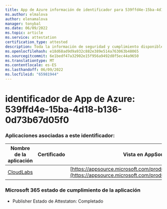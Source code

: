 ```yaml
---
title: App de Azure información de identificador para 539ffd4e-15ba-4d18-b136-0d73b67d05f0
ms.author: elmalova
author: elenamalova
manager: tonybal
ms.date: 06/09/2022
ms.topic: article
ms.service: attestation
certification_type: attested
description: Toda la información de seguridad y cumplimiento disponible para 539ffd4e-15ba-4d18-b136-0d73b67d05f0.
ms.openlocfilehash: e18d68ad9d9a932c882e389e514a763063b48065
ms.sourcegitcommit: 6e1bedf47a32902e15f956a9492d8f5ec44a9650
ms.translationtype: MT
ms.contentlocale: es-ES
ms.lasthandoff: 06/09/2022
ms.locfileid: "65981944"
---
```

# <a name="azure-app-id-539ffd4e-15ba-4d18-b136-0d73b67d05f0"></a>identificador de App de Azure: 539ffd4e-15ba-4d18-b136-0d73b67d05f0


### <a name="apps-associated-with-this-id"></a>Aplicaciones asociadas a este identificador:
| **Nombre de la aplicación** | **Certificado** | **Vista en AppSource** |
|--------------|---------------|-----------------------|
| [CloudLabs](../forward/WA200003273.md) |  | [https://appsource.microsoft.com/product/office/WA200003273](https://appsource.microsoft.com/product/office/WA200003273) |

### <a name="microsoft-365-app-compliance-status"></a>Microsoft 365 estado de cumplimiento de la aplicación
- Publisher Estado de Attestaton: Completado
